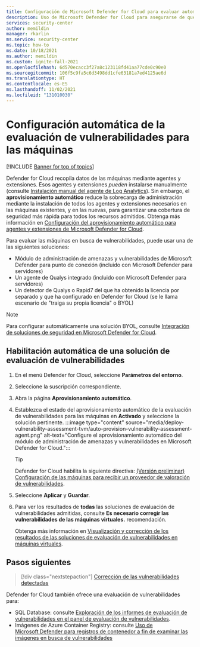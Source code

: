 ```yaml
---
title: Configuración de Microsoft Defender for Cloud para evaluar automáticamente las máquinas en busca de vulnerabilidades
description: Uso de Microsoft Defender for Cloud para asegurarse de que las máquinas tienen una solución de evaluación de vulnerabilidades
services: security-center
author: memildin
manager: rkarlin
ms.service: security-center
ms.topic: how-to
ms.date: 10/18/2021
ms.author: memildin
ms.custom: ignite-fall-2021
ms.openlocfilehash: 6d570ecacc3f27a8c123118fd41aa77cde0c90e0
ms.sourcegitcommit: 106f5c9fa5c6d3498dd1cfe63181a7ed4125ae6d
ms.translationtype: HT
ms.contentlocale: es-ES
ms.lasthandoff: 11/02/2021
ms.locfileid: "131010030"
---
```

# <a name="automatically-configure-vulnerability-assessment-for-your-machines"></a>Configuración automática de la evaluación de vulnerabilidades para las máquinas

[!INCLUDE [Banner for top of topics](./includes/banner.md)]

Defender for Cloud recopila datos de las máquinas mediante agentes y extensiones. Esos agentes y extensiones *pueden* instalarse manualmente (consulte [Instalación manual del agente de Log Analytics](enable-data-collection.md#manual-agent)). Sin embargo, el **aprovisionamiento automático** reduce la sobrecarga de administración mediante la instalación de todos los agentes y extensiones necesarios en las máquinas existentes, y en las nuevas, para garantizar una cobertura de seguridad más rápida para todos los recursos admitidos. Obtenga más información en [Configuración del aprovisionamiento automático para agentes y extensiones de Microsoft Defender for Cloud](enable-data-collection.md).

Para evaluar las máquinas en busca de vulnerabilidades, puede usar una de las siguientes soluciones:

- Módulo de administración de amenazas y vulnerabilidades de Microsoft Defender para punto de conexión (incluido con Microsoft Defender para servidores)
- Un agente de Qualys integrado (incluido con Microsoft Defender para servidores)
- Un detector de Qualys o Rapid7 del que ha obtenido la licencia por separado y que ha configurado en Defender for Cloud (se le llama escenario de "traiga su propia licencia" o BYOL)

> [!NOTE]
> Para configurar automáticamente una solución BYOL, consulte [Integración de soluciones de seguridad en Microsoft Defender for Cloud](partner-integration.md).

## <a name="automatically-enable-a-vulnerability-assessment-solution"></a>Habilitación automática de una solución de evaluación de vulnerabilidades

1. En el menú Defender for Cloud, seleccione **Parámetros del entorno**.
1. Seleccione la suscripción correspondiente.
1. Abra la página **Aprovisionamiento automático**.
1. Establezca el estado del aprovisionamiento automático de la evaluación de vulnerabilidades para las máquinas en **Activado** y seleccione la solución pertinente.
    :::image type="content" source="media/deploy-vulnerability-assessment-tvm/auto-provision-vulnerability-assessment-agent.png" alt-text="Configure el aprovisionamiento automático del módulo de administración de amenazas y vulnerabilidades en Microsoft Defender for Cloud.":::

    > [!TIP]
    > Defender for Cloud habilita la siguiente directiva: [(Versión preliminar) Configuración de las máquinas para recibir un proveedor de valoración de vulnerabilidades](https://portal.azure.com/#blade/Microsoft_Azure_Policy/PolicyDetailBlade/definitionId/%2fproviders%2fMicrosoft.Authorization%2fpolicyDefinitions%2f13ce0167-8ca6-4048-8e6b-f996402e3c1b).

1. Seleccione **Aplicar** y **Guardar**.

1. Para ver los resultados de **todas** las soluciones de evaluación de vulnerabilidades admitidas, consulte **Es necesario corregir las vulnerabilidades de las máquinas virtuales.** recomendación.

    Obtenga más información en [Visualización y corrección de los resultados de las soluciones de evaluación de vulnerabilidades en máquinas virtuales](remediate-vulnerability-findings-vm.md).


## <a name="next-steps"></a>Pasos siguientes
> [!div class="nextstepaction"]
> [Corrección de las vulnerabilidades detectadas](remediate-vulnerability-findings-vm.md)

Defender for Cloud también ofrece una evaluación de vulnerabilidades para:

- SQL Database: consulte [Exploración de los informes de evaluación de vulnerabilidades en el panel de evaluación de vulnerabilidades](defender-for-sql-on-machines-vulnerability-assessment.md#explore-vulnerability-assessment-reports).
- Imágenes de Azure Container Registry: consulte [Uso de Microsoft Defender para registros de contenedor a fin de examinar las imágenes en busca de vulnerabilidades](defender-for-container-registries-usage.md)
